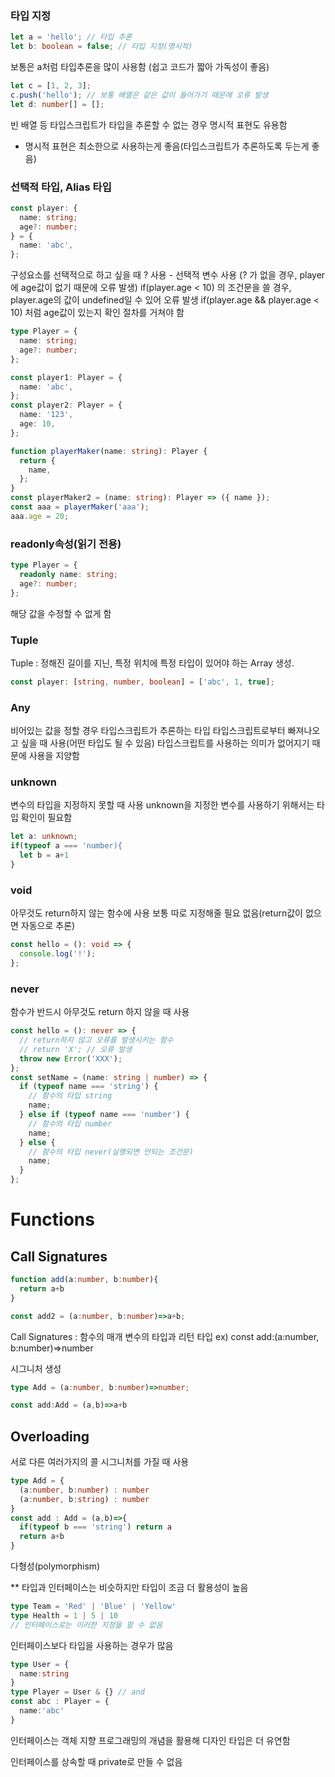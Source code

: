 ### 타입 지정

```ts
let a = 'hello'; // 타입 추론
let b: boolean = false; // 타입 지정(명시적)
```

보통은 a처럼 타입추론을 많이 사용함
(쉽고 코드가 짧아 가독성이 좋음)

```ts
let c = [1, 2, 3];
c.push('hello'); // 보통 배열은 같은 값이 들어가기 때문에 오류 발생
let d: number[] = [];
```

빈 배열 등 타입스크립트가 타입을 추론할 수 없는 경우 명시적 표현도 유용함

- 명시적 표현은 최소한으로 사용하는게 좋음(타입스크립트가 추론하도록 두는게 좋음)

### 선택적 타입, Alias 타입

```ts
const player: {
  name: string;
  age?: number;
} = {
  name: 'abc',
};
```

구성요소를 선택적으로 하고 싶을 때 ? 사용 - 선택적 변수 사용
(? 가 없을 경우, player에 age값이 없기 때문에 오류 발생)
if(player.age < 10) 의 조건문을 쓸 경우, player.age의 값이 undefined일 수 있어 오류 발생
if(player.age && player.age < 10) 처럼 age값이 있는지 확인 절차를 거쳐야 함

```ts
type Player = {
  name: string;
  age?: number;
};

const player1: Player = {
  name: 'abc',
};
const player2: Player = {
  name: '123',
  age: 10,
};
```

```ts
function playerMaker(name: string): Player {
  return {
    name,
  };
}
const playerMaker2 = (name: string): Player => ({ name });
const aaa = playerMaker('aaa');
aaa.age = 20;
```

### readonly속성(읽기 전용)

```ts
type Player = {
  readonly name: string;
  age?: number;
};
```

해당 값을 수정할 수 없게 함

### Tuple

Tuple : 정해진 길이를 지닌, 특정 위치에 특정 타입이 있어야 하는 Array 생성.

```ts
const player: [string, number, boolean] = ['abc', 1, true];
```

### Any

비어있는 값을 정할 경우 타입스크립트가 추론하는 타입
타입스크립트로부터 빠져나오고 싶을 때 사용(어떤 타입도 될 수 있음)
타입스크립트를 사용하는 의미가 없어지기 때문에 사용을 지양함

### unknown

변수의 타입을 지정하지 못할 때 사용
unknown을 지정한 변수를 사용하기 위해서는 타입 확인이 필요함

```ts
let a: unknown;
if(typeof a === 'number){
  let b = a+1
}
```

### void

아무것도 return하지 않는 함수에 사용
보통 따로 지정해줄 필요 없음(return값이 없으면 자동으로 추론)

```ts
const hello = (): void => {
  console.log('!');
};
```

### never

함수가 반드시 아무것도 return 하지 않을 때 사용

```ts
const hello = (): never => {
  // return하지 않고 오류를 발생시키는 함수
  // return 'X'; // 오류 발생
  throw new Error('XXX');
};
const setName = (name: string | number) => {
  if (typeof name === 'string') {
    // 함수의 타입 string
    name;
  } else if (typeof name === 'number') {
    // 함수의 타입 number
    name;
  } else {
    // 함수의 타입 never(실행되면 안되는 조건문)
    name;
  }
};
```

# Functions
## Call Signatures

```ts
function add(a:number, b:number){
  return a+b
}

const add2 = (a:number, b:number)=>a+b;
```
Call Signatures : 함수의 매개 변수의 타입과 리턴 타입
ex) const add:(a:number, b:number)=>number

시그니처 생성
```ts
type Add = (a:number, b:number)=>number;

const add:Add = (a,b)=>a+b
```

## Overloading
서로 다른 여러가지의 콜 시그니처를 가질 때 사용
```ts
type Add = {
  (a:number, b:number) : number
  (a:number, b:string) : number
}
const add : Add = (a,b)=>{
  if(typeof b === 'string') return a
  return a+b
}
```

다형성(polymorphism)






** 타입과 인터페이스는 비슷하지만 타입이 조금 더 활용성이 높음
```ts
type Team = 'Red' | 'Blue' | 'Yellow'
type Health = 1 | 5 | 10
// 인터페이스로는 이러한 지정을 할 수 없음
```
인터페이스보다 타입을 사용하는 경우가 많음

```ts
type User = {
  name:string
}
type Player = User & {} // and
const abc : Player = {
  name:'abc'
}
```
인터페이스는 객체 지향 프로그래밍의 개념을 활용해 디자인
타입은 더 유연함

인터페이스를 상속할 때 private로 만들 수 없음


